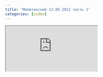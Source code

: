 ```yaml
---
title: 'Милютинский 13.09.2012 часть 2'
categories: [video]
---
```

<iframe src="http://www.youtube.com/embed/iTfCiLr00X4" class="youtube"></iframe>
